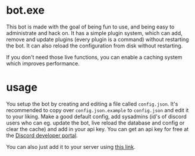 # bot.exe

This bot is made with the goal of being fun to use, and being easy to administrate and hack on.
It has a simple plugin system, which can add, remove and update plugins (every plugin is a command) without restarting the bot.
It can also reload the configuration from disk without restarting.

If you don't need those live functions, you can enable a caching system which improves performance.

# usage

You setup the bot by creating and editing a file called `config.json`. It's recommended to copy over `config.json.example` to `config.json` and edit it to your liking.  Make a good default config, add sysadmins (id's of discord users who can eg. update the bot, live reload the database and config or clear the cache) and add in your api key. You can get an api key for free at the [Discord developer portal](https://discord.com/developers).

You can also just add it to your server using [this link](https://discord.com/oauth2/authorize?client_id=576435404107022347&permissions=70289472&scope=bot).